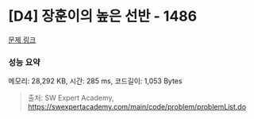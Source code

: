 # [D4] 장훈이의 높은 선반 - 1486 

[문제 링크](https://swexpertacademy.com/main/code/problem/problemDetail.do?contestProbId=AV2b7Yf6ABcBBASw) 

### 성능 요약

메모리: 28,292 KB, 시간: 285 ms, 코드길이: 1,053 Bytes



> 출처: SW Expert Academy, https://swexpertacademy.com/main/code/problem/problemList.do